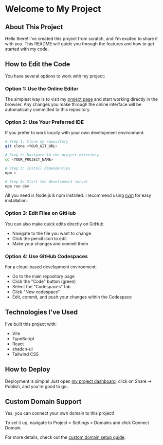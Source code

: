 # Welcome to My Project

## About This Project

Hello there! I've created this project from scratch, and I'm excited to share it with you. This README will guide you through the features and how to get started with my code.

## How to Edit the Code

You have several options to work with my project:

### Option 1: Use the Online Editor

The simplest way is to visit my [project page](https://myproject.com/b1115c4a-8f36-4146-9beb-a715c78543f5) and start working directly in the browser. Any changes you make through the online interface will be automatically committed to this repository.

### Option 2: Use Your Preferred IDE

If you prefer to work locally with your own development environment:

```sh
# Step 1: Clone my repository
git clone <YOUR_GIT_URL>

# Step 2: Navigate to the project directory
cd <YOUR_PROJECT_NAME>

# Step 3: Install dependencies
npm i

# Step 4: Start the development server
npm run dev
```

All you need is Node.js & npm installed. I recommend using [nvm](https://github.com/nvm-sh/nvm#installing-and-updating) for easy installation.

### Option 3: Edit Files on GitHub

You can also make quick edits directly on GitHub:
- Navigate to the file you want to change
- Click the pencil icon to edit
- Make your changes and commit them

### Option 4: Use GitHub Codespaces

For a cloud-based development environment:
- Go to the main repository page
- Click the "Code" button (green)
- Select the "Codespaces" tab
- Click "New codespace"
- Edit, commit, and push your changes within the Codespace

## Technologies I've Used

I've built this project with:
- Vite
- TypeScript
- React
- shadcn-ui
- Tailwind CSS

## How to Deploy

Deployment is simple! Just open [my project dashboard](https://myproject.com/b1115c4a-8f36-4146-9beb-a715c78543f5), click on Share → Publish, and you're good to go.

## Custom Domain Support

Yes, you can connect your own domain to this project! 

To set it up, navigate to Project > Settings > Domains and click Connect Domain.

For more details, check out the [custom domain setup guide](https://docs.myproject.com/tips-tricks/custom-domain#step-by-step-guide).
